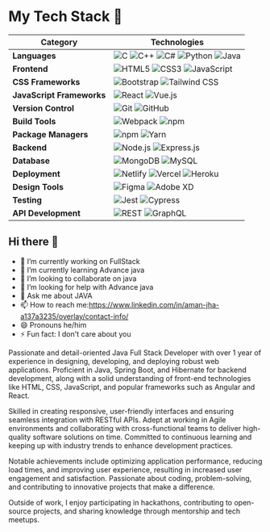 

# My Tech Stack 🚀

| Category                     | Technologies                                                                                                 |
|------------------------------|-------------------------------------------------------------------------------------------------------------|
| **Languages**                | ![C](https://img.shields.io/badge/C-00599C?style=flat&logo=c&logoColor=white) ![C++](https://img.shields.io/badge/C%2B%2B-00599C?style=flat&logo=c%2B%2B&logoColor=white) ![C#](https://img.shields.io/badge/C%23-239120?style=flat&logo=csharp&logoColor=white) ![Python](https://img.shields.io/badge/Python-3776AB?style=flat&logo=python&logoColor=white) ![Java](https://img.shields.io/badge/Java-007396?style=flat&logo=java&logoColor=white) |
| **Frontend**                 | ![HTML5](https://img.shields.io/badge/HTML5-E34F26?style=flat&logo=html5&logoColor=white) ![CSS3](https://img.shields.io/badge/CSS3-1572B6?style=flat&logo=css3&logoColor=white) ![JavaScript](https://img.shields.io/badge/JavaScript-F7DF1E?style=flat&logo=javascript&logoColor=black) |
| **CSS Frameworks**           | ![Bootstrap](https://img.shields.io/badge/Bootstrap-7952B3?style=flat&logo=bootstrap&logoColor=white) ![Tailwind CSS](https://img.shields.io/badge/Tailwind%20CSS-06B6D4?style=flat&logo=tailwind-css&logoColor=white) |
| **JavaScript Frameworks**    | ![React](https://img.shields.io/badge/React-61DAFB?style=flat&logo=react&logoColor=black) ![Vue.js](https://img.shields.io/badge/Vue.js-4FC08D?style=flat&logo=vue.js&logoColor=white) |
| **Version Control**          | ![Git](https://img.shields.io/badge/Git-F05032?style=flat&logo=git&logoColor=white) ![GitHub](https://img.shields.io/badge/GitHub-181717?style=flat&logo=github&logoColor=white) |
| **Build Tools**              | ![Webpack](https://img.shields.io/badge/webpack-8DD3F0?style=flat&logo=webpack&logoColor=black) ![npm](https://img.shields.io/badge/npm-CB3837?style=flat&logo=npm&logoColor=white) |
| **Package Managers**         | ![npm](https://img.shields.io/badge/npm-CB3837?style=flat&logo=npm&logoColor=white) ![Yarn](https://img.shields.io/badge/Yarn-2C8EBB?style=flat&logo=yarn&logoColor=white) |
| **Backend**                  | ![Node.js](https://img.shields.io/badge/Node.js-339933?style=flat&logo=node.js&logoColor=white) ![Express.js](https://img.shields.io/badge/Express.js-404D59?style=flat&logo=express&logoColor=white) |
| **Database**                 | ![MongoDB](https://img.shields.io/badge/MongoDB-47A248?style=flat&logo=mongodb&logoColor=white) ![MySQL](https://img.shields.io/badge/MySQL-4479A1?style=flat&logo=mysql&logoColor=white) |
| **Deployment**               | ![Netlify](https://img.shields.io/badge/Netlify-00C7B7?style=flat&logo=netlify&logoColor=white) ![Vercel](https://img.shields.io/badge/Vercel-000000?style=flat&logo=vercel&logoColor=white) ![Heroku](https://img.shields.io/badge/Heroku-430098?style=flat&logo=heroku&logoColor=white) |
| **Design Tools**             | ![Figma](https://img.shields.io/badge/Figma-F24E1E?style=flat&logo=figma&logoColor=white) ![Adobe XD](https://img.shields.io/badge/Adobe%20XD-FF26B1?style=flat&logo=adobe-xd&logoColor=white) |
| **Testing**                  | ![Jest](https://img.shields.io/badge/Jest-944058?style=flat&logo=jest&logoColor=white) ![Cypress](https://img.shields.io/badge/Cypress-17202C?style=flat&logo=cypress&logoColor=white) |
| **API Development**          | ![REST](https://img.shields.io/badge/REST-000000?style=flat&logo=rest&logoColor=white) ![GraphQL](https://img.shields.io/badge/GraphQL-E10098?style=flat&logo=graphql&logoColor=white) |


## Hi there 👋

- 🔭 I’m currently working on FullStack
- 🌱 I’m currently learning Advance java
- 👯 I’m looking to collaborate on java
- 🤔 I’m looking for help with  Advance java
- 💬 Ask me about JAVA
- 📫 How to reach me:https://www.linkedin.com/in/aman-jha-a137a3235/overlay/contact-info/
- 😄 Pronouns he/him
- ⚡ Fun fact: I don't care about you  

Passionate and detail-oriented Java Full Stack Developer with over 1 year of experience in designing, developing, and deploying robust web applications. Proficient in Java, Spring Boot, and Hibernate for backend development, along with a solid understanding of front-end technologies like HTML, CSS, JavaScript, and popular frameworks such as Angular and React.

Skilled in creating responsive, user-friendly interfaces and ensuring seamless integration with RESTful APIs. Adept at working in Agile environments and collaborating with cross-functional teams to deliver high-quality software solutions on time. Committed to continuous learning and keeping up with industry trends to enhance development practices.

Notable achievements include optimizing application performance, reducing load times, and improving user experience, resulting in increased user engagement and satisfaction. Passionate about coding, problem-solving, and contributing to innovative projects that make a difference.

Outside of work, I enjoy participating in hackathons, contributing to open-source projects, and sharing knowledge through mentorship and tech meetups.

